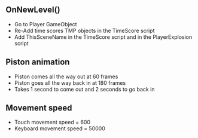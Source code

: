 ## OnNewLevel()
- Go to Player GameObject
- Re-Add time scores TMP objects in the TimeScore script
- Add ThisSceneName in the TimeScore script and in the PlayerExplosion script

## Piston animation
- Piston comes all the way out at 60 frames
- Piston goes all the way back in at 180 frames
- Takes 1 second to come out and 2 seconds to go back in

## Movement speed
- Touch movement speed = 600
- Keyboard movement speed = 50000
